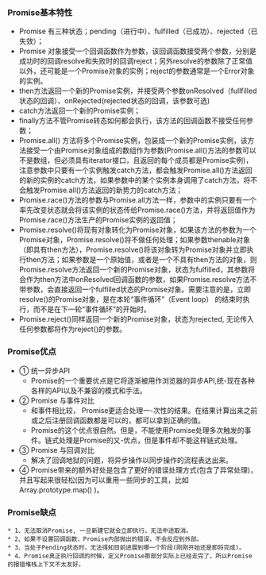 ### Promise基本特性

* Promise 有三种状态；pending（进行中）、fulfilled（已成功）、rejected（已失效）；
* Promise 对象接受一个回调函数作为参数，该回调函数接受两个参数，分别是成功时的回调resolve和失败时的回调reject；另外resolve的参数除了正常值以外，还可能是一个Promise对象的实例；reject的参数通常是一个Error对象的实例。
* then方法返回一个新的Promise实例，并接受两个参数onResolved（fullfilled状态的回调）、onRejected(rejected状态的回调，该参数可选)
* catch方法返回一个新的Promise实例；
* finally方法不管Promise转态如何都会执行，该方法的回调函数不接受任何参数；
* Promise.all() 方法将多个Promise实例，包装成一个新的Promise实例，该方法接受一个由Promise对象组成的数组作为参数(Promise.all()方法的参数可以不是数组，但必须具有iterator接口，且返回的每个成员都是Promise实例)，注意参数中只要有一个实例触发catch方法，都会触发Promise.all()方法返回的新的实例的catch方法，如果参数中的某个实例本身调用了catch方法，将不会触发Promise.all()方法返回的新势力的catch方法；
* Promise.race()方法的参数与Promise.all方法一样，参数中的实例只要有一个率先改变状态就会将该实例的状态传给Promise.race()方法，并将返回值作为Promise.race()方法生产的Promise实例的返回值；
* Promise.resolve()将现有对象转化为Promise对象，如果该方法的参数为一个Promise对象，Promise.resolve()将不做任何处理；如果参数thenable对象（即具有then方法），Promise.resolve()将该对象转为Promise对象并立即执行then方法；如果参数是一个原始值，或者是一个不具有then方法的对象，则Promise.resolve方法返回一个新的Promise对象，状态为fulfilled，其参数将会作为then方法中onResolved回调函数的参数，如果Promise.resolve方法不带参数，会直接返回一个fulfilled状态的Promise对象。需要注意的是，立即resolve()的Promise对象，是在本轮“事件循环”（Event loop） 的结束时执行，而不是在下一轮“事件循环”的开始时。
* Promise.reject()同样返回一个新的Promise对象，状态为rejected, 无论传入任何参数都将作为reject()的参数。

### Promise优点

* ① 统一异步API
  * Promise的一个重要优点是它将逐渐被用作浏览器的异步API,统-现在各种各样的API以及不兼容的模式和手法。
* ② Promise 与事件对比
  * 和事件相比较， Promise更适合处理一-次性的结果。在结果计算出来之前或之后注册回调函数都是可以的，都可以拿到正确的值。
  * Promise的这个优点很自然。但是，不能使用Promise处理多次触发的事件。链式处理是Promise的又-优点，但是事件却不能这样链式处理。
* ③ Promise 与回调对比
  * 解决了回调地狱的问题，将异步操作以同步操作的流程表达出来。
* ④ Promise带来的额外好处是包含了更好的错误处理方式(包含了异常处理)，并且写起来很轻松(因为可以重用一些同步的工具，比如Array.prototype.map() )。



### Promise缺点

	* 1、无法取消Promise, 一旦新建它就会立即执行，无法中途取消。
	* 2、如果不设置回调函数，Promise内部抛出的错误，不会反应到外部。
	* 3、当处于Pending状态时，无法得知目前进展到哪一个阶段(刚刚开始还是即将完成)。
	* 4、Promise真正执行回调的时候，定义Promise那部分实际上已经走完了，所以Promise的报错堆栈上下文不太友好。



